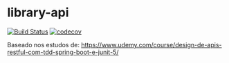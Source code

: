 # library-api
[![Build Status](https://travis-ci.com/roblopes7/library-api.svg?branch=master)](https://travis-ci.com/roblopes7/library-api)
[![codecov](https://codecov.io/gh/roblopes7/library-api/branch/master/graph/badge.svg?token=O4UVZREAFL)](https://codecov.io/gh/roblopes7/library-api)


Baseado nos estudos de: https://www.udemy.com/course/design-de-apis-restful-com-tdd-spring-boot-e-junit-5/
